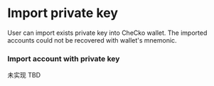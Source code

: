 # Import private key

User can import exists private key into CheCko wallet. The imported accounts could not be recovered with wallet's mnemonic.

### Import account with private key
未实现
TBD
